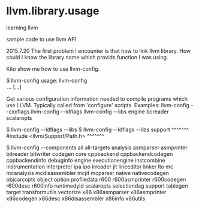 # llvm.library.usage
learning llvm

sample code to use llvm API

2015.7.20
  The first problem I encounter is that how to link llvm library. How could I
know the library name which provids function I was using.

  Kito show me how to use llvm-config.

$ llvm-config
usage: llvm-config <OPTION>... [<COMPONENT>...]

Get various configuration information needed to compile programs which use
LLVM.  Typically called from 'configure' scripts.  Examples:
  llvm-config --cxxflags
  llvm-config --ldflags
  llvm-config --libs engine bcreader scalaropts

$ llvm-config --ldflags --libs
$ llvm-config --ldflags --libs  support
                                ^^^^^^^
                                #include <llvm/Support/Path.h>
                                               ^^^^^^^

$ llvm-config --components
 all all-targets analysis asmparser asmprinter bitreader bitwriter codegen core cppbackend cppbackendcodegen cppbackendinfo debuginfo engine executionengine instcombine instrumentation interpreter ipa ipo irreader jit lineeditor linker lto mc mcanalysis mcdisassembler mcjit mcparser native nativecodegen objcarcopts object option profiledata r600 r600asmprinter r600codegen r600desc r600info runtimedyld scalaropts selectiondag support tablegen target transformutils vectorize x86 x86asmparser x86asmprinter x86codegen x86desc x86disassembler x86info x86utils


